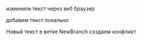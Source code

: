 изменили текст через веб браузер 



добавим текст локально 


Новый текст в ветке NewBranch
создаем конфликт
